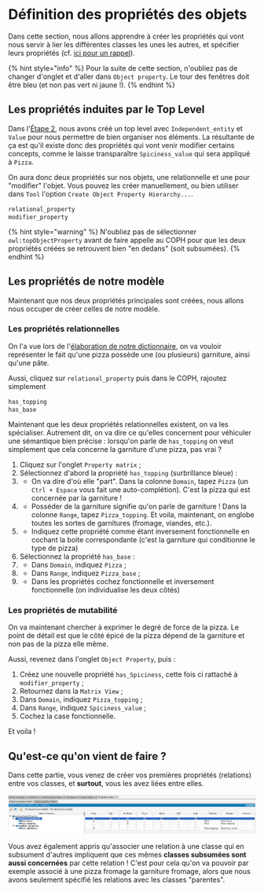 # Définition des propriétés des objets

Dans cette section, nous allons apprendre à créer les propriétés qui vont nous servir à lier les différentes classes les unes les autres, et spécifier leurs propriétés (cf. [ici pour un rappel](../ke/owl.md/#proprietes-des-relations)).

{% hint style="info" %}
Pour la suite de cette section, n'oubliez pas de changer d'onglet et d'aller dans `Object property`. Le tour des fenêtres doit être bleu (et non pas vert ni jaune !).
{% endhint %}

## Les propriétés induites par le Top Level

Dans l'[Étape 2](step2.md), nous avons créé un top level avec `Independent_entity` et `Value` pour nous permettre de bien organiser nos éléments. La résultante de ça est qu'il existe donc des propriétés qui vont venir modifier certains concepts, comme le laisse transparaître `Spiciness_value` qui sera appliqué à `Pizza`.

On aura donc deux propriétés sur nos objets, une relationnelle et une pour "modifier" l'objet. Vous pouvez les créer manuellement, ou bien utiliser dans `Tool` l'option `Create Object Property Hierarchy...`.

```
relational_property
modifier_property
```

{% hint style="warning" %}
N'oubliez pas de sélectionner `owl:topObjectProperty` avant de faire appelle au COPH pour que les deux propriétés créées se retrouvent bien "en dedans" (soit subsumées).
{% endhint %}

## Les propriétés de notre modèle

Maintenant que nos deux propriétés principales sont créées, nous allons nous occuper de créer celles de notre modèle.

### Les propriétés relationnelles

On l'a vue lors de l'[élaboration de notre dictionnaire](step1.md), on va vouloir représenter le fait qu'une pizza possède une (ou plusieurs) garniture, ainsi qu'une pâte.

Aussi, cliquez sur `relational_property` puis dans le COPH, rajoutez simplement

```
has_topping
has_base
```

Maintenant que les deux propriétés relationnelles existent, on va les spécialiser. Autrement dit, on va dire ce qu'elles concernent pour véhiculer une sémantique bien précise : lorsqu'on parle de `has_topping` on veut simplement que cela concerne la garniture d'une pizza, pas vrai ?

1. Cliquez sur l'onglet `Property matrix` ;
2. Sélectionnez d'abord la propriété `has_topping` (surbrillance bleue) :
3. * On va dire d'où elle "part". Dans la colonne `Domain`, tapez `Pizza` (un `Ctrl + Espace` vous fait une auto-complétion). C'est la pizza qui est concernée par la garniture !
3. * Posséder de la garniture signifie qu'on parle de garniture ! Dans la colonne `Range`, tapez `Pizza_topping`. Et voila, maintenant, on englobe toutes les sortes de garnitures (fromage, viandes, etc.).
3. * Indiquez cette propriété comme étant inversement fonctionnelle en cochant la boite correspondante (c'est la garniture qui conditionne le type de pizza)
4. Sélectionnez la propriété `has_base` :
4. * Dans `Domain`, indiquez `Pizza` ;
4. * Dans `Range`, indiquez `Pizza_base` ;
4. * Dans les propriétés cochez fonctionnelle et inversement fonctionnelle (on individualise les deux côtés)

### Les propriétés de mutabilité

On va maintenant chercher à exprimer le degré de force de la pizza. Le point de détail est que le côté épicé de la pizza dépend de la garniture et non pas de la pizza elle même. 

Aussi, revenez dans l'onglet `Object Property`, puis :

1. Créez une nouvelle propriété `has_Spiciness`, cette fois ci rattaché à `modifier_property` ;
2. Retournez dans la `Matrix View` ;
3. Dans `Domain`, indiquez `Pizza_topping` ;
4. Dans `Range`, indiquez `Spiciness_value` ;
5. Cochez la case fonctionnelle.

Et voila !

## Qu'est-ce qu'on vient de faire ?

Dans cette partie, vous venez de créer vos premières propriétés (relations) entre vos classes, et **surtout**, vous les avez liées entre elles.

![Le résultat de cette partie. Faîtes attention aux propriétés de vos relations](assets/properties_matrix.png)

Vous avez également appris qu'associer une relation à une classe qui en subsument d'autres impliquent que ces mêmes **classes subsumées sont aussi concernées** par cette relation ! C'est pour cela qu'on va pouvoir par exemple associé à une pizza fromage la garniture fromage, alors que nous avons seulement spécifié les relations avec les classes "parentes".